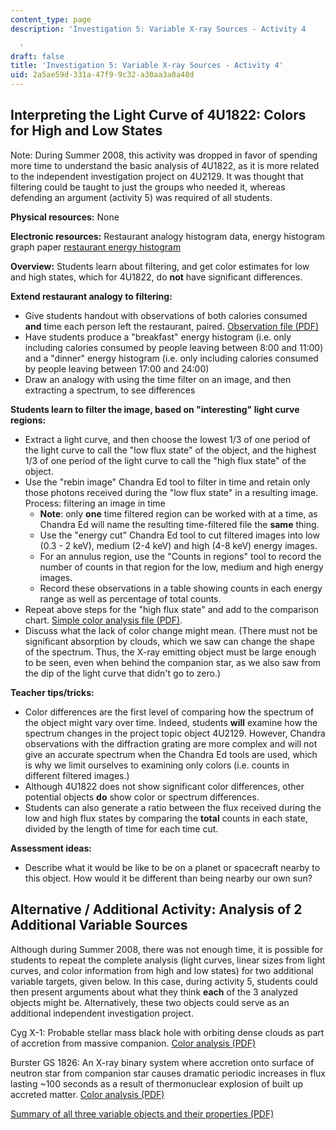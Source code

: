 ```yaml
---
content_type: page
description: 'Investigation 5: Variable X-ray Sources - Activity 4

  '
draft: false
title: 'Investigation 5: Variable X-ray Sources - Activity 4'
uid: 2a5ae59d-331a-47f9-9c32-a30aa3a8a48d
---
```

## **Interpreting the Light Curve of 4U1822: Colors for High and Low States**

Note: During Summer 2008, this activity was dropped in favor of spending more time to understand the basic analysis of 4U1822, as it is more related to the independent investigation project on 4U2129. It was thought that filtering could be taught to just the groups who needed it, whereas defending an argument (activity 5) was required of all students.

**Physical resources:** None

**Electronic resources:** Restaurant analogy histogram data, energy histogram graph paper [restaurant energy histogram](https://old.ocw.mit.edu/high-school/physics/chandra-astrophysics-institute/investigation-5-variable-x-ray-sources/image-gallery-5/MITHFH_chandra_inv5_ResTim.jpg)

**Overview:** Students learn about filtering, and get color estimates for low and high states, which for 4U1822, do **not** have significant differences.

**Extend restaurant analogy to filtering:**

- Give students handout with observations of both calories consumed **and** time each person left the restaurant, paired. [Observation file (PDF)](https://old.ocw.mit.edu/high-school/physics/chandra-astrophysics-institute/investigation-5-variable-x-ray-sources/investigation-5-variable-x-ray-sources-activity-4/MITHFH_hstgrm_rsttmg_cl.pdf)
- Have students produce a "breakfast" energy histogram (i.e. only including calories consumed by people leaving between 8:00 and 11:00) and a "dinner" energy histogram (i.e. only including calories consumed by people leaving between 17:00 and 24:00)
- Draw an analogy with using the time filter on an image, and then extracting a spectrum, to see differences

**Students learn to filter the image, based on "interesting" light curve regions:**

- Extract a light curve, and then choose the lowest 1/3 of one period of the light curve to call the "low flux state" of the object, and the highest 1/3 of one period of the light curve to call the "high flux state" of the object.
- Use the "rebin image" Chandra Ed tool to filter in time and retain only those photons received during the "low flux state" in a resulting image. Process: filtering an image in time 
    - **Note**: only **one** time filtered region can be worked with at a time, as Chandra Ed will name the resulting time-filtered file the **same** thing.
    - Use the "energy cut" Chandra Ed tool to cut filtered images into low (0.3 - 2 keV), medium (2-4 keV) and high (4-8 keV) energy images.
    - For an annulus region, use the "Counts in regions" tool to record the number of counts in that region for the low, medium and high energy images.
    - Record these observations in a table showing counts in each energy range as well as percentage of total counts.
- Repeat above steps for the "high flux state" and add to the comparison chart. [Simple color analysis file (PDF)](https://old.ocw.mit.edu/high-school/physics/chandra-astrophysics-institute/investigation-5-variable-x-ray-sources/investigation-5-variable-x-ray-sources-activity-4/MITHFH_clr_ana_4u1822.pdf).
- Discuss what the lack of color change might mean. (There must not be significant absorption by clouds, which we saw can change the shape of the spectrum. Thus, the X-ray emitting object must be large enough to be seen, even when behind the companion star, as we also saw from the dip of the light curve that didn't go to zero.)

**Teacher tips/tricks:**

- Color differences are the first level of comparing how the spectrum of the object might vary over time. Indeed, students **will** examine how the spectrum changes in the project topic object 4U2129. However, Chandra observations with the diffraction grating are more complex and will not give an accurate spectrum when the Chandra Ed tools are used, which is why we limit ourselves to examining only colors (i.e. counts in different filtered images.)
- Although 4U1822 does not show significant color differences, other potential objects **do** show color or spectrum differences.
- Students can also generate a ratio between the flux received during the low and high flux states by comparing the **total** counts in each state, divided by the length of time for each time cut.

**Assessment ideas:**

- Describe what it would be like to be on a planet or spacecraft nearby to this object. How would it be different than being nearby our own sun?

## **Alternative / Additional Activity: Analysis of 2 Additional Variable Sources**

Although during Summer 2008, there was not enough time, it is possible for students to repeat the complete analysis (light curves, linear sizes from light curves, and color information from high and low states) for two additional variable targets, given below. In this case, during activity 5, students could then present arguments about what they think **each** of the 3 analyzed objects might be. Alternatively, these two objects could serve as an additional independent investigation project.

Cyg X-1: Probable stellar mass black hole with orbiting dense clouds as part of accretion from massive companion. [Color analysis (PDF)](https://old.ocw.mit.edu/high-school/physics/chandra-astrophysics-institute/investigation-5-variable-x-ray-sources/investigation-5-variable-x-ray-sources-activity-4/MITHFH_cyg_x1_ana.pdf)

Burster GS 1826: An X-ray binary system where accretion onto surface of neutron star from companion star causes dramatic periodic increases in flux lasting ~100 seconds as a result of thermonuclear explosion of built up accreted matter. [Color analysis (PDF)](https://old.ocw.mit.edu/high-school/physics/chandra-astrophysics-institute/investigation-5-variable-x-ray-sources/investigation-5-variable-x-ray-sources-activity-4/MITHFH_brstr_gs1826anls.pdf)

[Summary of all three variable objects and their properties (PDF)](https://old.ocw.mit.edu/high-school/physics/chandra-astrophysics-institute/investigation-5-variable-x-ray-sources/investigation-5-variable-x-ray-sources-activity-4/MITHFH_va_so_sum_8_08.pdf)
